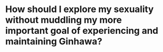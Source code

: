 # How should I explore my sexuality without muddling my more important goal of experiencing and maintaining Ginhawa?

